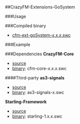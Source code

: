 ##CrazyFM-Extensions-GoSystem

###Usage

###Compiled binary
- [cfm-ext-goSystem-_x.x.x_.swc](../../dependencies/crazyfm/)

###Example

###Dependencies
**CrazyFM-Core**
- [source](https://github.com/CrazyFlasher/crazyfm/tree/master/core)
- [binary](https://github.com/CrazyFlasher/crazyfm/tree/master/dependencies/crazyfm): cfm-core-_x.x.x_.swc

####Third-party
**as3-signals**
- [source](https://github.com/robertpenner/as3-signals)
- [binary](https://github.com/CrazyFlasher/crazyfm/tree/master/dependencies): as3-signals-_x_.swc

**Starling-Framework**
- [source](https://github.com/Gamua/Starling-Framework)
- [binary](https://github.com/CrazyFlasher/crazyfm/tree/master/dependencies): starling-1.x.x.swc
